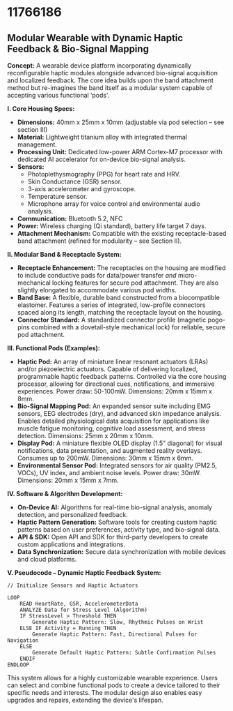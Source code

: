# 11766186

## Modular Wearable with Dynamic Haptic Feedback & Bio-Signal Mapping

**Concept:** A wearable device platform incorporating dynamically reconfigurable haptic modules alongside advanced bio-signal acquisition and localized feedback. The core idea builds upon the band attachment method but re-imagines the band itself as a modular system capable of accepting various functional ‘pods’.

**I. Core Housing Specs:**

*   **Dimensions:** 40mm x 25mm x 10mm (adjustable via pod selection – see section III)
*   **Material:** Lightweight titanium alloy with integrated thermal management.
*   **Processing Unit:** Dedicated low-power ARM Cortex-M7 processor with dedicated AI accelerator for on-device bio-signal analysis.
*   **Sensors:**
    *   Photoplethysmography (PPG) for heart rate and HRV.
    *   Skin Conductance (GSR) sensor.
    *   3-axis accelerometer and gyroscope.
    *   Temperature sensor.
    *   Microphone array for voice control and environmental audio analysis.
*   **Communication:** Bluetooth 5.2, NFC
*   **Power:** Wireless charging (Qi standard), battery life target 7 days.
*   **Attachment Mechanism:** Compatible with the existing receptacle-based band attachment (refined for modularity – see Section II).

**II. Modular Band & Receptacle System:**

*   **Receptacle Enhancement:** The receptacles on the housing are modified to include conductive pads for data/power transfer *and* micro-mechanical locking features for secure pod attachment. They are also slightly elongated to accommodate various pod widths.
*   **Band Base:** A flexible, durable band constructed from a biocompatible elastomer. Features a series of integrated, low-profile connectors spaced along its length, matching the receptacle layout on the housing.
*   **Connector Standard:** A standardized connector profile (magnetic pogo-pins combined with a dovetail-style mechanical lock) for reliable, secure pod attachment.

**III. Functional Pods (Examples):**

*   **Haptic Pod:**  An array of miniature linear resonant actuators (LRAs) and/or piezoelectric actuators. Capable of delivering localized, programmable haptic feedback patterns. Controlled via the core housing processor, allowing for directional cues, notifications, and immersive experiences. Power draw: 50-100mW. Dimensions: 20mm x 15mm x 8mm.
*   **Bio-Signal Mapping Pod:** An expanded sensor suite including EMG sensors, EEG electrodes (dry), and advanced skin impedance analysis. Enables detailed physiological data acquisition for applications like muscle fatigue monitoring, cognitive load assessment, and stress detection. Dimensions: 25mm x 20mm x 10mm.
*   **Display Pod:** A miniature flexible OLED display (1.5” diagonal) for visual notifications, data presentation, and augmented reality overlays. Consumes up to 200mW. Dimensions: 30mm x 15mm x 6mm.
*   **Environmental Sensor Pod:** Integrated sensors for air quality (PM2.5, VOCs), UV index, and ambient noise levels. Power draw: 30mW. Dimensions: 20mm x 15mm x 7mm.

**IV. Software & Algorithm Development:**

*   **On-Device AI:**  Algorithms for real-time bio-signal analysis, anomaly detection, and personalized feedback.
*   **Haptic Pattern Generation:**  Software tools for creating custom haptic patterns based on user preferences, activity type, and bio-signal data.
*   **API & SDK:**  Open API and SDK for third-party developers to create custom applications and integrations.
*   **Data Synchronization:** Secure data synchronization with mobile devices and cloud platforms.

**V. Pseudocode – Dynamic Haptic Feedback System:**

```
// Initialize Sensors and Haptic Actuators

LOOP
    READ HeartRate, GSR, AccelerometerData
    ANALYZE Data for Stress Level (Algorithm)
    IF StressLevel > Threshold THEN
        Generate Haptic Pattern: Slow, Rhythmic Pulses on Wrist
    ELSE IF Activity = Running THEN
        Generate Haptic Pattern: Fast, Directional Pulses for Navigation
    ELSE
        Generate Default Haptic Pattern: Subtle Confirmation Pulses
    ENDIF
ENDLOOP
```

This system allows for a highly customizable wearable experience. Users can select and combine functional pods to create a device tailored to their specific needs and interests. The modular design also enables easy upgrades and repairs, extending the device's lifespan.